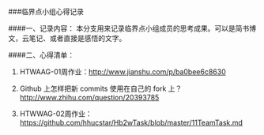 ###临界点小组心得记录

####一、记录内容：
本分支用来记录临界点小组成员的思考成果。可以是简书博文，云笔记、或者直接是感悟的文字。

####二、心得清单：
1. HTWAAG-01周作业：http://www.jianshu.com/p/ba0bee6c8630

2. Github 上怎样把新 commits 使用在自己的 fork 上？http://www.zhihu.com/question/20393785

3. HTWWAG-02周作业：https://github.com/hhucstar/Hb2wTask/blob/master/11TeamTask.md

